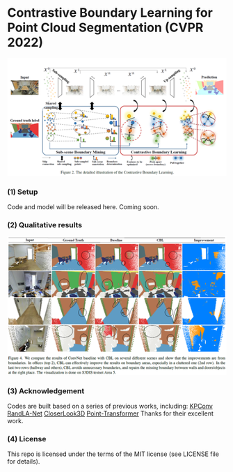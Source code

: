 # Contrastive Boundary Learning for Point Cloud Segmentation (CVPR 2022)
![image info](./imgs/cbl-full.png)


### (1) Setup
Code and model will be released here. Coming soon.


### (2) Qualitative results
![image info](./imgs/cbl-compare.png)


### (3) Acknowledgement
Codes are built based on a series of previous works, including:
[KPConv](https://github.com/HuguesTHOMAS/KPConv)
[RandLA-Net](https://github.com/QingyongHu/RandLA-Net)
[CloserLook3D](https://github.com/zeliu98/CloserLook3D)
[Point-Transformer](https://github.com/HuguesTHOMAS/KPConv)
Thanks for their excellent work.


### (4) License
This repo is licensed under the terms of the MIT license (see LICENSE file for details).

